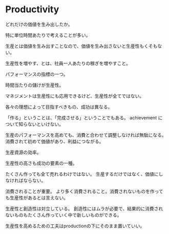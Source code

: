 # Productivity

どれだけの価値を生み出したか。

特に単位時間あたりで考えることが多い。

生産とは価値を生み出すことなので、価値を生み出さないと生産性もくそもない。

生産性を増やす、とは、社員一人あたりの稼ぎを増やすこと。

パフォーマンスの指標の一つ。

時間当たりの儲けが生産性。

マネジメントは生産性にも応用できるけど、生産性が全てではない。

各々の理想によって目指すべきもの、成功は異なる。

「作る」ということは、「完成させる」ということでもある。
achievement について知らないといけない。

生産のパフォーマンスを高めても、消費と合わせて調整しなければ無駄になる。
消費されて初めて価値があり、利益につながる。

生産資源の効率。

生産性の高さも成功の要素の一種。

たくさん作っても全て売れるわけではない。
生産するだけではなく、価値にしなければならない。

消費されることが重要。
より多く消費されること。消費されないものを作っても生産性があるとは言えない。

生産性と創造性は対立している。
創造性にはムラが必要で、結果的に消費されないものもたくさん作っていく中で新しいものができる。

生産性を高めるための工夫はproductionの下にそのまま置いていい。
